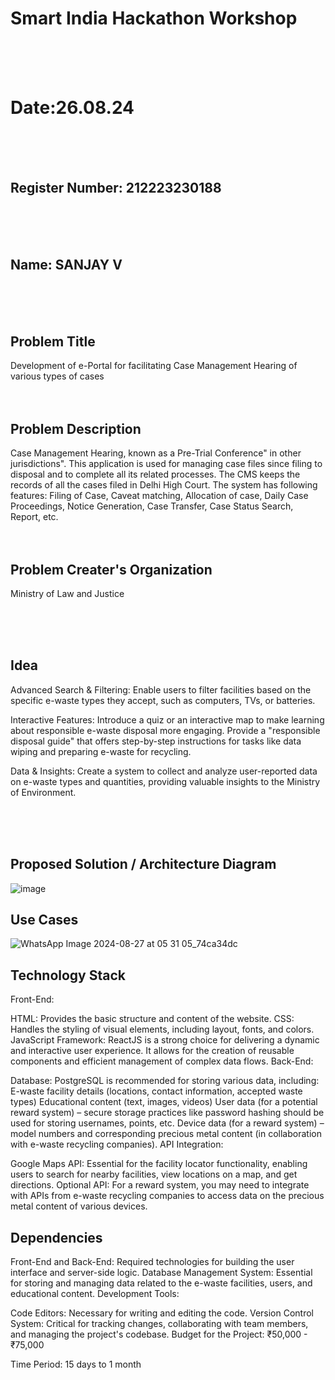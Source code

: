 # Smart India Hackathon Workshop

<br>
<br>
<br>
  
# Date:26.08.24
<br>
<br>
<br>
  
## Register Number: 212223230188
<br>
<br>
<br>
  
## Name: SANJAY V
<br>
<br>
<br>
  
## Problem Title
Development of e-Portal for facilitating Case Management Hearing of various types of cases
<br>
<br>
<br>

## Problem Description
Case Management Hearing, known as a Pre-Trial Conference" in other jurisdictions". This application is used for managing case files since filing to disposal and to complete all its related processes. The CMS keeps the records of all the cases filed in Delhi High Court. The system has following features: Filing of Case, Caveat matching, Allocation of case, Daily Case Proceedings, Notice Generation, Case Transfer, Case Status Search, Report, etc.
<br>
<br>
<br>

## Problem Creater's Organization
Ministry of Law and Justice

<br>
<br>
<br>

## Idea
Advanced Search & Filtering: Enable users to filter facilities based on the specific e-waste types they accept, such as computers, TVs, or batteries.

Interactive Features: Introduce a quiz or an interactive map to make learning about responsible e-waste disposal more engaging. Provide a "responsible disposal guide" that offers step-by-step instructions for tasks like data wiping and preparing e-waste for recycling.

Data & Insights: Create a system to collect and analyze user-reported data on e-waste types and quantities, providing valuable insights to the Ministry of Environment.

<br>
<br>
<br>

## Proposed Solution / Architecture Diagram
![image](https://github.com/user-attachments/assets/3f5bb5ff-b82a-4911-b06c-547e86852bda)


## Use Cases
![WhatsApp Image 2024-08-27 at 05 31 05_74ca34dc](https://github.com/user-attachments/assets/07270298-324c-4cb5-b0a3-f45247c5a0de)


## Technology Stack
Front-End:

HTML: Provides the basic structure and content of the website.
CSS: Handles the styling of visual elements, including layout, fonts, and colors.
JavaScript Framework: ReactJS is a strong choice for delivering a dynamic and interactive user experience. It allows for the creation of reusable components and efficient management of complex data flows.
Back-End:

Database: PostgreSQL is recommended for storing various data, including:
E-waste facility details (locations, contact information, accepted waste types)
Educational content (text, images, videos)
User data (for a potential reward system) – secure storage practices like password hashing should be used for storing usernames, points, etc.
Device data (for a reward system) – model numbers and corresponding precious metal content (in collaboration with e-waste recycling companies).
API Integration:

Google Maps API: Essential for the facility locator functionality, enabling users to search for nearby facilities, view locations on a map, and get directions.
Optional API: For a reward system, you may need to integrate with APIs from e-waste recycling companies to access data on the precious metal content of various devices.


## Dependencies
Front-End and Back-End: Required technologies for building the user interface and server-side logic.
Database Management System: Essential for storing and managing data related to the e-waste facilities, users, and educational content.
Development Tools:

Code Editors: Necessary for writing and editing the code.
Version Control System: Critical for tracking changes, collaborating with team members, and managing the project's codebase.
Budget for the Project: ₹50,000 - ₹75,000

Time Period: 15 days to 1 month

